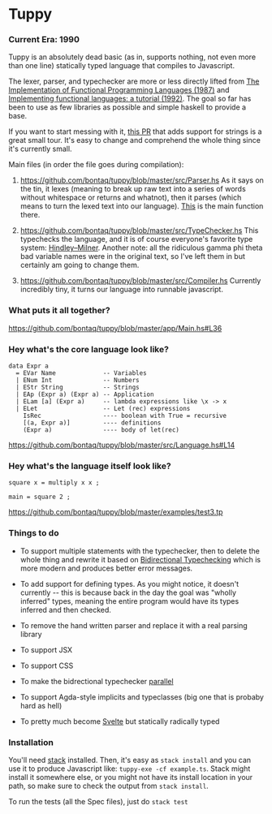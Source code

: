 # Tuppy 
### Current Era: 1990

Tuppy is an absolutely dead basic (as in, supports nothing, not even more than one line) statically typed language that compiles to Javascript.

The lexer, parser, and typechecker are more or less directly lifted from [The Implementation of Functional Programming Languages (1987)](https://www.microsoft.com/en-us/research/publication/the-implementation-of-functional-programming-languages/) and [Implementing functional languages: a tutorial (1992)](https://www.microsoft.com/en-us/research/publication/implementing-functional-languages-a-tutorial/).  The goal so far has been to use as few libraries as possible and simple haskell to provide a base.

If you want to start messing with it, [this PR](https://github.com/bontaq/tuppy/pull/1) that adds support for strings is a great small tour.  It's easy to change and comprehend the whole thing since it's currently small.

Main files (in order the file goes during compilation):
1. https://github.com/bontaq/tuppy/blob/master/src/Parser.hs
As it says on the tin, it lexes (meaning to break up raw text into a series of words without whitespace or returns and whatnot), then it parses (which means to turn the lexed text into our language).  [This](https://github.com/bontaq/tuppy/blob/master/src/Parser.hs#L193) is the main function there.

2. https://github.com/bontaq/tuppy/blob/master/src/TypeChecker.hs This typechecks the language, and it is of course everyone's favorite type system: [Hindley–Milner](https://en.wikipedia.org/wiki/Hindley%E2%80%93Milner_type_system).  Another note: all the ridiculous gamma phi theta bad variable names were in the original text, so I've left them in but certainly am going to change them.

3. https://github.com/bontaq/tuppy/blob/master/src/Compiler.hs Currently incredibly tiny, it turns our language into runnable javascript.

### What puts it all together?
https://github.com/bontaq/tuppy/blob/master/app/Main.hs#L36 


### Hey what's the core language look like?
```
data Expr a
  = EVar Name             -- Variables
  | ENum Int              -- Numbers
  | EStr String           -- Strings
  | EAp (Expr a) (Expr a) -- Application
  | ELam [a] (Expr a)     -- lambda expressions like \x -> x
  | ELet                  -- Let (rec) expressions
    IsRec                 ---- boolean with True = recursive
    [(a, Expr a)]         ---- definitions
    (Expr a)              ---- body of let(rec)
```
https://github.com/bontaq/tuppy/blob/master/src/Language.hs#L14

### Hey what's the language itself look like?
```
square x = multiply x x ;

main = square 2 ;
```
https://github.com/bontaq/tuppy/blob/master/examples/test3.tp


### Things to do

- To support multiple statements with the typechecker, then to delete the whole thing and rewrite it based on [Bidirectional Typechecking](http://davidchristiansen.dk/tutorials/bidirectional.pdf) which is more modern and produces better error messages.

- To add support for defining types.  As you might notice, it doesn't currently -- this is because back in the day the goal was "wholly inferred" types, meaning the entire program would have its types inferred and then checked.

- To remove the hand written parser and replace it with a real parsing library

- To support JSX

- To support CSS

- To make the bidrectional typechecker [parallel](http://www.ccs.neu.edu/home/samth/parallel-typecheck-draft.pdf)

- To support Agda-style implicits and typeclasses (big one that is probaby hard as hell)

- To pretty much become [Svelte](https://svelte.dev/) but statically radically typed


### Installation

You'll need [stack](https://docs.haskellstack.org/en/stable/README/) installed.  Then, it's easy as `stack install` and you can use it to produce Javascript like: `tuppy-exe -cf example.ts`.  Stack might install it somewhere else, or you might not have its install location in your path, so make sure to check the output from `stack install`.

To run the tests (all the Spec files), just do `stack test`
